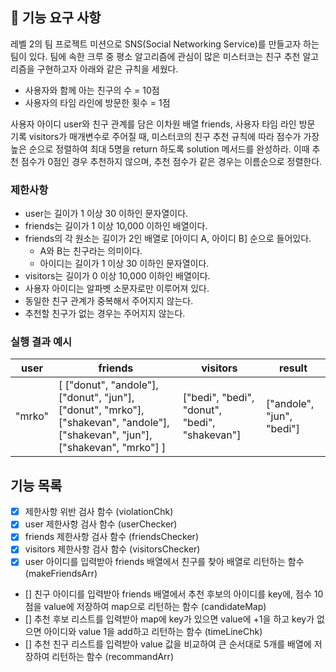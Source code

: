 ## 🚀 기능 요구 사항

레벨 2의 팀 프로젝트 미션으로 SNS(Social Networking Service)를 만들고자 하는 팀이 있다. 팀에 속한 크루 중 평소 알고리즘에 관심이 많은 미스터코는 친구 추천 알고리즘을 구현하고자 아래와 같은 규칙을 세웠다.

- 사용자와 함께 아는 친구의 수 = 10점
- 사용자의 타임 라인에 방문한 횟수 = 1점

사용자 아이디 user와 친구 관계를 담은 이차원 배열 friends, 사용자 타임 라인 방문 기록 visitors가 매개변수로 주어질 때, 미스터코의 친구 추천 규칙에 따라 점수가 가장 높은 순으로 정렬하여 최대 5명을 return 하도록 solution 메서드를 완성하라. 이때 추천 점수가 0점인 경우 추천하지 않으며, 추천 점수가 같은 경우는 이름순으로 정렬한다.

### 제한사항

- user는 길이가 1 이상 30 이하인 문자열이다.
- friends는 길이가 1 이상 10,000 이하인 배열이다.
- friends의 각 원소는 길이가 2인 배열로 [아이디 A, 아이디 B] 순으로 들어있다.
  - A와 B는 친구라는 의미이다.
  - 아이디는 길이가 1 이상 30 이하인 문자열이다.
- visitors는 길이가 0 이상 10,000 이하인 배열이다.
- 사용자 아이디는 알파벳 소문자로만 이루어져 있다.
- 동일한 친구 관계가 중복해서 주어지지 않는다.
- 추천할 친구가 없는 경우는 주어지지 않는다.

### 실행 결과 예시

| user   | friends                                                                                                                         | visitors                                      | result                    |
| ------ | ------------------------------------------------------------------------------------------------------------------------------- | --------------------------------------------- | ------------------------- |
| "mrko" | [ ["donut", "andole"], ["donut", "jun"], ["donut", "mrko"], ["shakevan", "andole"], ["shakevan", "jun"], ["shakevan", "mrko"] ] | ["bedi", "bedi", "donut", "bedi", "shakevan"] | ["andole", "jun", "bedi"] |

## 기능 목록

- [x] 제한사항 위반 검사 함수 (violationChk)
- [x] user 제한사항 검사 함수 (userChecker)
- [x] friends 제한사항 검사 함수 (friendsChecker)
- [x] visitors 제한사항 검사 함수 (visitorsChecker)
- [x] user 아이디를 입력받아 friends 배열에서 친구를 찾아 배열로 리턴하는 함수 (makeFriendsArr)
- [] 친구 아이디를 입력받아 friends 배열에서 추천 후보의 아이디를 key에, 점수 10점을 value에 저장하여 map으로 리턴하는 함수 (candidateMap)
- [] 추천 후보 리스트를 입력받아 map에 key가 있으면 value에 +1을 하고 key가 없으면 아이디와 value 1을 add하고 리턴하는 함수 (timeLineChk)
- [] 추천 친구 리스트를 입력받아 value 값을 비교하여 큰 순서대로 5개를 배열에 저장하여 리턴하는 함수 (recommandArr)
